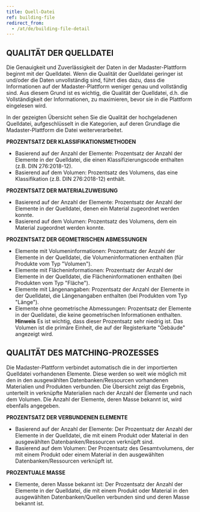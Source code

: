 ```yaml
---
title: Quell-Datei
ref: building-file
redirect_from:
  - /at/de/building-file-detail
---
```


## QUALITÄT DER QUELLDATEI
Die Genauigkeit und Zuverlässigkeit der Daten in der Madaster-Plattform beginnt mit der Quelldatei. Wenn die Qualität der Quelldatei geringer ist und/oder die Daten unvollständig sind, führt dies dazu, dass die Informationen auf der Madaster-Plattform weniger genau und vollständig sind. Aus diesem Grund ist es wichtig, die Qualität der Quelldatei, d.h. die Vollständigkeit der Informationen, zu maximieren, bevor sie in die Plattform eingelesen wird.

In der gezeigten Übersicht sehen Sie die Qualität der hochgeladenen Quelldatei, aufgeschlüsselt in die Kategorien, auf deren Grundlage die Madaster-Plattform die Datei weiterverarbeitet.

**PROZENTSATZ DER KLASSIFIKATIONSMETHODEN**
- Basierend auf der Anzahl der Elemente: Prozentsatz der Anzahl der Elemente in der Quelldatei, die einen Klassifizierungscode enthalten (z.B. DIN 276:2018-12).
- Basierend auf dem Volumen: Prozentsatz des Volumens, das eine Klassifikation (z.B. DIN 276:2018-12) enthält.

**PROZENTSATZ DER MATERIALZUWEISUNG**
- Basierend auf der Anzahl der Elemente: Prozentsatz der Anzahl der Elemente in der Quelldatei, denen ein Material zugeordnet werden konnte.
- Basierend auf dem Volumen: Prozentsatz des Volumens, dem ein Material zugeordnet werden konnte. 

**PROZENTSATZ DER GEOMETRISCHEN ABMESSUNGEN**
- Elemente mit Volumeninformationen: Prozentsatz der Anzahl der Elemente in der Quelldatei, die Volumeninformationen enthalten (für Produkte vom Typ "Volumen").
- Elemente mit Flächeninformationen: Prozentsatz der Anzahl der Elemente in der Quelldatei, die Flächeninformationen enthalten (bei Produkten vom Typ "Fläche").
- Elemente mit Längenangaben: Prozentsatz der Anzahl der Elemente in der Quelldatei, die Längenangaben enthalten (bei Produkten vom Typ "Länge").
- Elemente ohne geometrische Abmessungen: Prozentsatz der Elemente in der Quelldatei, die keine geometrischen Informationen enthalten. 
**Hinweis** 
Es ist wichtig, dass dieser Prozentsatz sehr niedrig ist. Das Volumen ist die primäre Einheit, die auf der Registerkarte "Gebäude" angezeigt wird.

## QUALITÄT DES MATCHING-PROZESSES
Die Madaster-Plattform verbindet automatisch die in der importierten Quelldatei vorhandenen Elemente. Diese werden so weit wie möglich mit den in den ausgewählten Datenbanken/Ressourcen vorhandenen Materialien und Produkten verbunden. Die Übersicht zeigt das Ergebnis, unterteilt in verknüpfte Materialien nach der Anzahl der Elemente und nach dem Volumen. Die Anzahl der Elemente, deren Masse bekannt ist, wird ebenfalls angegeben.

**PROZENTSATZ DER VERBUNDENEN ELEMENTE**
- Basierend auf der Anzahl der Elemente: Der Prozentsatz der Anzahl der Elemente in der Quelldatei, die mit einem Produkt oder Material in den ausgewählten Datenbanken/Ressourcen verknüpft sind.
- Basierend auf dem Volumen: Der Prozentsatz des Gesamtvolumens, der mit einem Produkt oder einem Material in den ausgewählten Datenbanken/Ressourcen verknüpft ist.

**PROZENTUALE MASSE**
- Elemente, deren Masse bekannt ist: Der Prozentsatz der Anzahl der Elemente in der Quelldatei, die mit einem Produkt oder Material in den ausgewählten Datenbanken/Quellen verbunden sind und deren Masse bekannt ist.
